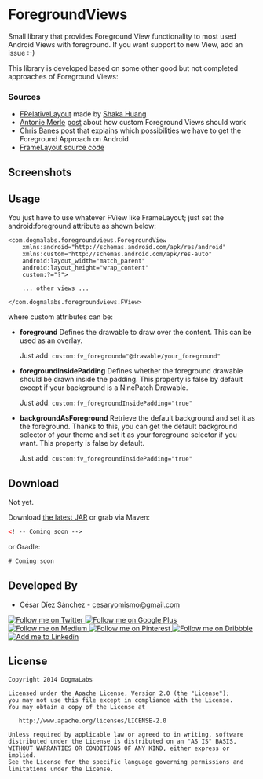 ForegroundViews
=======
Small library that provides Foreground View functionality to most used Android Views with foreground.
If you want support to new View, add an issue :-)

This library is developed based on some other good but not completed approaches of Foreground Views:


### Sources
* [FRelativeLayout][1] made by [Shaka Huang][2]
* [Antonie Merle][3] [post][4] about how custom Foreground Views should work
* [Chris Banes][5] [post][6] that explains which possibilities we have to get the Foreground
 Approach on Android
* [FrameLayout source code][7]

Screenshots
-----------

Usage
-----
You just have to use whatever FView like FrameLayout; just set the android:foreground attribute
as shown below:
```
<com.dogmalabs.foregroundviews.ForegroundView
    xmlns:android="http://schemas.android.com/apk/res/android"
    xmlns:custom="http://schemas.android.com/apk/res-auto"
    android:layout_width="match_parent"
    android:layout_height="wrap_content"
    custom:?="?">

    ... other views ...

</com.dogmalabs.foregroundviews.FView>
```
where custom attributes can be:

* __foreground__
Defines the drawable to draw over the content. This can be used as an overlay.

    Just add: ```custom:fv_foreground="@drawable/your_foreground"```

* __foregroundInsidePadding__
Defines whether the foreground drawable should be drawn inside the padding.
This property is false by default except if your background is a NinePatch Drawable.

    Just add: ```custom:fv_foregroundInsidePadding="true"```

* __backgroundAsForeground__
Retrieve the default background and set it as the foreground. Thanks to this, you can get the
default background selector of your theme and set it as your foreground selector if you want.
This property is false  by default.

    Just add: ```custom:fv_foregroundInsidePadding="true"```


Download
--------
Not yet.

Download [the latest JAR][4] or grab via Maven:
```xml
<! -- Coming soon -->
```
or Gradle:
```groovy
# Coming soon
```

Developed By
------------
* César Díez Sánchez - <cesaryomismo@gmail.com>

<a href="https://twitter.com/menorking">
  <img alt="Follow me on Twitter" src="http://i.imgur.com/FMPxu5z.png" />
</a>
<a href="https://plus.google.com/115273462230054581675">
  <img alt="Follow me on Google Plus" src="http://i.imgur.com/KUyF398.png" />
</a>
<a href="https://medium.com/@cesards">
  <img alt="Follow me on Medium" src="http://i.imgur.com/oStZly8.png" />
</a>
<a href="https://www.pinterest.com/menorking/">
  <img alt="Follow me on Pinterest" src="http://i.imgur.com/ByWvWfX.png" />
</a>
<a href="https://dribbble.com/cesards">
  <img alt="Follow me on Dribbble" src="http://i.imgur.com/zWa8Fx3.png" />
</a>
<a href="http://www.linkedin.com/in/cesardiezsanchez">
  <img alt="Add me to Linkedin" src="http://i.imgur.com/GR52IsJ.png" />
</a>

License
-------

    Copyright 2014 DogmaLabs

    Licensed under the Apache License, Version 2.0 (the "License");
    you may not use this file except in compliance with the License.
    You may obtain a copy of the License at

       http://www.apache.org/licenses/LICENSE-2.0

    Unless required by applicable law or agreed to in writing, software
    distributed under the License is distributed on an "AS IS" BASIS,
    WITHOUT WARRANTIES OR CONDITIONS OF ANY KIND, either express or implied.
    See the License for the specific language governing permissions and
    limitations under the License.


[1]: https://gist.github.com/shakalaca/6199283
[2]: https://github.com/shakalaca
[3]: https://github.com/castorflex
[4]: http://antoine-merle.com/blog/2013/07/17/adding-a-foreground-selector-to-a-view/
[5]: https://github.com/chrisbanes
[6]: https://plus.google.com/+AndroidDevelopers/posts/aHPVDtr6mcp
[7]: https://github.com/android/platform_frameworks_base/blob/master/core/java/android/widget/FrameLayout.java
